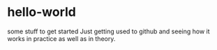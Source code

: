 # hello-world
some stuff to get started
Just getting used to github and seeing how it works in practice as well as in theory.
